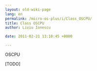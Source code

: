 ```yaml
---
layout: old-wiki-page
lang: en
permalink: /micro-os-plus/i/Class_OSCPU/
title: Class OSCPU
author: Liviu Ionescu

date: 2011-02-21 13:10:45 +0000

---
```


OSCPU

[TODO]
